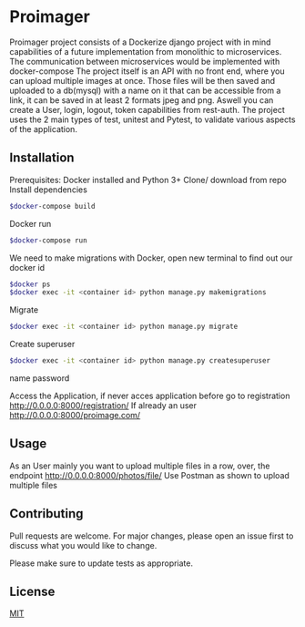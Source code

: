 # Proimager

Proimager project consists of a Dockerize django project with in mind capabilities of a future implementation from monolithic to microservices. The communication between microservices would be implemented with docker-compose
The project itself is an API with no front end, where you can upload multiple images at once. Those files will be then saved and uploaded to a db(mysql) with a name on it that can be accessible from a link, it can be saved in at least 2 formats jpeg and png.
Aswell you can create a User, login, logout, token capabilities from rest-auth.
The project uses the 2 main types of test, unitest and Pytest, to validate various aspects of the application.

## Installation

Prerequisites: Docker installed and Python 3+
Clone/ download from repo
Install dependencies
```bash
$docker-compose build
```
Docker run
```bash
$docker-compose run
```
We need to make migrations with Docker, open new terminal to find out our docker id
```bash
$docker ps
$docker exec -it <container id> python manage.py makemigrations
```
Migrate
```bash
$docker exec -it <container id> python manage.py migrate
```
Create superuser
```bash
$docker exec -it <container id> python manage.py createsuperuser
```
name
password

Access the Application, if never acces application before go to registration
http://0.0.0.0:8000/registration/
If already an user
http://0.0.0.0:8000/proimage.com/


## Usage

As an User mainly you want to upload multiple files in a row, over, the endpoint http://0.0.0.0:8000/photos/file/
Use Postman as shown to upload multiple files


## Contributing
Pull requests are welcome. For major changes, please open an issue first to discuss what you would like to change.

Please make sure to update tests as appropriate.

## License
[MIT](https://choosealicense.com/licenses/mit/)

